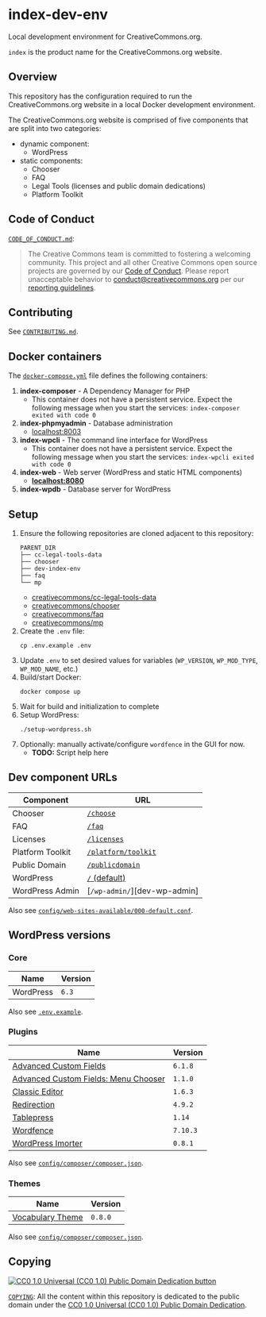 # index-dev-env

Local development environment for CreativeCommons.org.

`index` is the product name for the CreativeCommons.org website.


## Overview

This repository has the configuration required to run the CreativeCommons.org
website in a local Docker development environment.

The CreativeCommons.org website is comprised of five components that are split
into two categories:
- dynamic component:
  - WordPress
- static components:
  - Chooser
  - FAQ
  - Legal Tools (licenses and public domain dedications)
  - Platform Toolkit


## Code of Conduct

[`CODE_OF_CONDUCT.md`](CODE_OF_CONDUCT.md):
> The Creative Commons team is committed to fostering a welcoming community.
> This project and all other Creative Commons open source projects are governed
> by our [Code of Conduct][code_of_conduct]. Please report unacceptable
> behavior to [conduct@creativecommons.org](mailto:conduct@creativecommons.org)
> per our [reporting guidelines][reporting_guide].

[code_of_conduct]: https://opensource.creativecommons.org/community/code-of-conduct/
[reporting_guide]: https://opensource.creativecommons.org/community/code-of-conduct/enforcement/


## Contributing

See [`CONTRIBUTING.md`](CONTRIBUTING.md).


## Docker containers

The [`docker-compose.yml`](docker-comose.yml) file defines the following
containers:
1. **index-composer** - A Dependency Manager for PHP
   - This container does not have a persistent service. Expect the following
     message when you start the services: `index-composer exited with code 0`
2. **index-phpmyadmin** - Database administration
   - [localhost:8003](http://localhost:8003/)
3. **index-wpcli** - The command line interface for WordPress
   - This container does not have a persistent service. Expect the following
     message when you start the services: `index-wpcli exited with code 0`
4. **index-web** - Web server (WordPress and static HTML components)
   - **[localhost:8080](http://localhost:8080/)**
5. **index-wpdb** - Database server for WordPress


## Setup

1. Ensure the following repositories are cloned adjacent to this repository:
    ```
    PARENT_DIR
    ├── cc-legal-tools-data
    ├── chooser
    ├── dev-index-env
    ├── faq
    └── mp
    ```
   - [creativecommons/cc-legal-tools-data][gh-cc-legal-tools-data]
   - [creativecommons/chooser][gh-chooser]
   - [creativecommons/faq][gh-faq]
   - [creativecommons/mp][gh-mp]
2. Create the `.env` file:
    ```shell
    cp .env.example .env
    ```
3. Update `.env` to set desired values for variables (`WP_VERSION`,
   `WP_MOD_TYPE`, `WP_MOD_NAME`, etc.)
4. Build/start Docker:
    ```shell
    docker compose up
    ```
5. Wait for build and initialization to complete
6. Setup WordPress:
    ```shell
    ./setup-wordpress.sh
    ```
7. Optionally: manually activate/configure `wordfence` in the GUI for now.
    - **TODO:** Script help here

[gh-cc-legal-tools-data]: https://github.com/creativecommons/cc-legal-tools-data
[gh-chooser]: https://github.com/creativecommons/chooser
[gh-faq]: https://github.com/creativecommons/faq
[gh-mp]: https://github.com/creativecommons/mp


## Dev component URLs

| Component        | URL                           |
| ---------------- | ----------------------------- |
| Chooser          | [`/choose`][dev-choose]       |
| FAQ              | [`/faq`][dev-faq]             |
| Licenses         | [`/licenses`][dev-licenses]   |
| Platform Toolkit | [`/platform/toolkit`][dev-mp] |
| Public Domain    | [`/publicdomain`][dev-public] |
| WordPress        | [`/` (default)][dev-wp]       |
| WordPress Admin  | [`/wp-admin/`][dev-wp-admin]  |

Also see [`config/web-sites-available/000-default.conf`][webconfig].

[dev-choose]: http://localhost:8080/choose
[dev-faq]: http://localhost:8080/faq
[dev-licenses]: http://localhost:8080/licenses
[dev-mp]: http://localhost:8080/platform/toolkit
[dev-public]: http://localhost:8080/publicdomain
[dev-wp]: http://localhost:8080/
[dev-wp]: http://localhost:8080/wp-admin/
[webconfig]: config/web-sites-available/000-default.conf


## WordPress versions


### Core
| Name      | Version |
| --------- | ------- |
| WordPress | `6.3`   |

Also see [`.env.example`](.env.example).


### Plugins

| Name                                                     | Version  |
| -------------------------------------------------------- | -------- |
| [Advanced Custom Fields][adv-custom-fields]              | `6.1.8`  |
| [Advanced Custom Fields: Menu Chooser][acf-menu-chooser] | `1.1.0`  |
| [Classic Editor][classic-editor]                         | `1.6.3`  |
| [Redirection][redirection]                               | `4.9.2`  |
| [Tablepress][tablepress]                                 | `1.14`   |
| [Wordfence][wordfence]                                   | `7.10.3` |
| [WordPress Imorter][wp-importer]                         | `0.8.1`  |

Also see [`config/composer/composer.json`](config/composer/composer.json).

[adv-custom-fields]: https://wordpress.org/plugins/advanced-custom-fields/
[acf-menu-chooser]: https://github.com/reyhoun/acf-menu-chooser
[classic-editor]: https://wordpress.org/plugins/classic-editor/
[redirection]: https://wordpress.org/plugins/redirection/
[tablepress]: https://wordpress.org/plugins/tablepress/
[wordfence]: https://wordpress.org/plugins/wordfence/
[wp-importer]: https://wordpress.org/plugins/wordpress-importer/


### Themes

| Name                                 | Version |
| ------------------------------------ | ------- |
| [Vocabulary Theme][vocabulary-theme] | `0.8.0` |

Also see [`config/composer/composer.json`](config/composer/composer.json).

[vocabulary-theme]: https://github.com/creativecommons/vocabulary-theme


## Copying

[![CC0 1.0 Universal (CC0 1.0) Public Domain Dedication
button][cc-zero-png]][cc-zero]

[`COPYING`](COPYING): All the content within this repository is dedicated to
the public domain under the [CC0 1.0 Universal (CC0 1.0) Public Domain
Dedication][cc-zero].

[cc-zero-png]: https://licensebuttons.net/l/zero/1.0/88x31.png "CC0 1.0 Universal (CC0 1.0) Public Domain Dedication button"
[cc-zero]: https://creativecommons.org/publicdomain/zero/1.0/ "Creative Commons — CC0 1.0 Universal"
